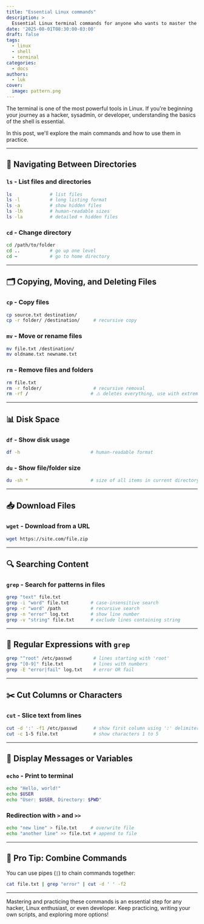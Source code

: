 ```yaml
---
title: "Essential Linux commands"
description: >
  Essential Linux terminal commands for anyone who wants to master the shell.
date: '2025-08-01T08:30:00-03:00'
draft: false
tags:
  - linux
  - shell
  - terminal
categories:
  - docs
authors:
  - luk
cover:
  image: pattern.png
---
```


The terminal is one of the most powerful tools in Linux. If you're beginning your journey as a hacker, sysadmin, or developer, understanding the basics of the shell is essential.

In this post, we'll explore the main commands and how to use them in practice.

---

## 📁 Navigating Between Directories

### `ls` - List files and directories

```bash
ls              # list files
ls -l           # long listing format
ls -a           # show hidden files
ls -lh          # human-readable sizes
ls -la          # detailed + hidden files
```

### `cd` - Change directory

```bash
cd /path/to/folder
cd ..           # go up one level
cd ~            # go to home directory
```

---

## 🗂 Copying, Moving, and Deleting Files

### `cp` - Copy files

```bash
cp source.txt destination/
cp -r folder/ /destination/     # recursive copy
```

### `mv` - Move or rename files

```bash
mv file.txt /destination/
mv oldname.txt newname.txt
```

### `rm` - Remove files and folders

```bash
rm file.txt
rm -r folder/                   # recursive removal
rm -rf /                       # ⚠️ deletes everything, use with extreme caution
```

---

## 📊 Disk Space

### `df` - Show disk usage

```bash
df -h                          # human-readable format
```

### `du` - Show file/folder size

```bash
du -sh *                       # size of all items in current directory
```

---

## 📥 Download Files

### `wget` - Download from a URL

```bash
wget https://site.com/file.zip
```

---

## 🔍 Searching Content

### `grep` - Search for patterns in files

```bash
grep "text" file.txt
grep -i "word" file.txt        # case-insensitive search
grep -r "word" /path           # recursive search
grep -n "error" log.txt        # show line number
grep -v "string" file.txt      # exclude lines containing string
```

---

## 🧪 Regular Expressions with `grep`

```bash
grep "^root" /etc/passwd        # lines starting with 'root'
grep "[0-9]" file.txt           # lines with numbers
grep -E "error|fail" log.txt    # error OR fail
```

---

## ✂️ Cut Columns or Characters

### `cut` - Slice text from lines

```bash
cut -d ':' -f1 /etc/passwd      # show first column using ':' delimiter
cut -c 1-5 file.txt             # show characters 1 to 5
```

---

## 📢 Display Messages or Variables

### `echo` - Print to terminal

```bash
echo "Hello, world!"
echo $USER
echo "User: $USER, Directory: $PWD"
```

### Redirection with `>` and `>>`

```bash
echo "new line" > file.txt     # overwrite file
echo "another line" >> file.txt # append to file
```

---

## 🧠 Pro Tip: Combine Commands

You can use pipes (`|`) to chain commands together:

```bash
cat file.txt | grep "error" | cut -d ' ' -f2
```

---

Mastering and practicing these commands is an essential step for any hacker, Linux enthusiast, or even developer. Keep practicing, writing your own scripts, and exploring more options!
